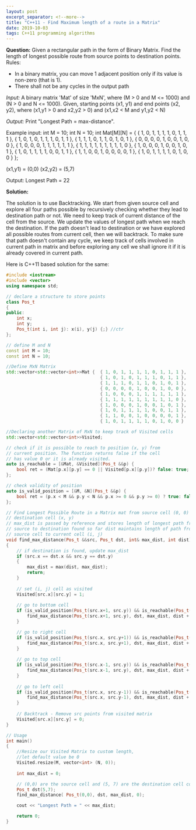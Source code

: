 ```yaml
---
layout: post
excerpt_separator: <!--more-->
title: "C++11 - Find Maximum length of a route in a Matrix"
date: 2019-10-03
tags: C++11 programming algorithms
---
```


__Question:__
Given a rectangular path in the form of Binary Matrix. Find the length of longest possible route 
from source points to destination points.<!--more-->
Rules:
- In a binary matrix, you can move 1 adjacent position only if its value is non-zero (that is 1).
- There shall not be any cycles in the output path

*Input:*
A binary matrix 'Mat' of size 'MxN', where (M > 0 and M <= 1000) and (N > 0 and N <= 1000).
Given, starting points (x1, y1) and end points (x2, y2), where (x1,y1 > 0 and x2,y2 > 0) and (x1,x2 < M and y1,y2 < N)

*Output:*
Print "Longest Path = max-distance".

Example input:
int M = 10;
int N = 10;
int Mat[M][N] = 
{
	{ 1, 0, 1, 1, 1, 1, 0, 1, 1, 1 },
	{ 1, 0, 1, 0, 1, 1, 1, 0, 1, 1 },
	{ 1, 1, 1, 0, 1, 1, 0, 1, 0, 1 },
	{ 0, 0, 0, 0, 1, 0, 0, 1, 0, 0 },
	{ 1, 0, 0, 0, 1, 1, 1, 1, 1, 1 },
	{ 1, 1, 1, 1, 1, 1, 1, 1, 1, 0 },
	{ 1, 0, 0, 0, 1, 0, 0, 1, 0, 1 },
	{ 1, 0, 1, 1, 1, 1, 0, 0, 1, 1 },
	{ 1, 1, 0, 0, 1, 0, 0, 0, 0, 1 },
	{ 1, 0, 1, 1, 1, 1, 0, 1, 0, 0 }
};

(x1,y1) = (0,0)
(x2,y2) = (5,7)

Output:
Longest Path = 22

__Solution:__

The solution is to use Backtracking. We start from given source cell and explore all four paths possible by recursively checking 
whether they lead to destination path or not. We need to keep track of current distance of the cell from the source. We update 
the values of longest path when we reach the destination.
If the path doesn't lead to destination or we have explored all possible routes from current cell, then we will backtrack. 
To make sure that path doesn't contain any cycle, we keep track of cells involved in current path in matrix and before exploring 
any cell we shall ignore it if it is already covered in current path.

Here is C++11 based solution for the same:

```C++
#include <iostream>
#include <vector>
using namespace std;

// declare a structure to store points
class Pos_t 
{
public:
    int x;
    int y;
    Pos_t(int i, int j): x(i), y(j) {;} //ctr
};

// define M and N
const int M = 10;
const int N = 10;

//Define MxN Matrix
std::vector<std::vector<int>>Mat {  { 1, 0, 1, 1, 1, 1, 0, 1, 1, 1 },
                                    { 1, 0, 1, 0, 1, 1, 1, 0, 1, 1 },
                                    { 1, 1, 1, 0, 1, 1, 0, 1, 0, 1 },
                                    { 0, 0, 0, 0, 1, 0, 0, 1, 0, 0 },
                                    { 1, 0, 0, 0, 1, 1, 1, 1, 1, 1 },
                                    { 1, 1, 1, 1, 1, 1, 1, 1, 1, 0 },
                                    { 1, 0, 0, 0, 1, 0, 0, 1, 0, 1 },
                                    { 1, 0, 1, 1, 1, 1, 0, 0, 1, 1 },
                                    { 1, 1, 0, 0, 1, 0, 0, 0, 0, 1 },
                                    { 1, 0, 1, 1, 1, 1, 0, 1, 0, 0 }    };

//Declaring another Matrix of MxN to keep track of Visited cells
std::vector<std::vector<int>>Visited;

// check if it is possible to reach to position (x, y) from 
// current position. The function returns false if the cell
// has value 0 or it is already visited.
auto is_reachable = [&Mat, &Visited](Pos_t &&p) {
    bool ret = (Mat[p.x][p.y] == 0 || Visited[p.x][p.y])? false: true; return ret;
};

// check validity of position
auto is_valid_position = [&M, &N](Pos_t &&p) {
    bool ret = (p.x < M && p.y < N && p.x >= 0 && p.y >= 0) ? true: false; return ret;
};

// Find Longest Possible Route in a Matrix mat from source cell (0, 0) to
// destination cell (x, y)
// max_dist is passed by reference and stores length of longest path from 
// source to destination found so far dist maintains length of path from 
// source cell to current cell (i, j)
void find_max_distance(Pos_t &&src, Pos_t dst, int& max_dist, int dist)
{
	// if destination is found, update max_dist
	if (src.x == dst.x && src.y == dst.y) 
	{
		max_dist = max(dist, max_dist);
		return;
	}
	
	// set (i, j) cell as visited
	Visited[src.x][src.y] = 1;
	
	// go to bottom cell
	if (is_valid_position(Pos_t(src.x+1, src.y)) && is_reachable(Pos_t(src.x+1, src.y))) {
	    find_max_distance(Pos_t(src.x+1, src.y), dst, max_dist, dist + 1);
	}

	// go to right cell			
	if (is_valid_position(Pos_t(src.x, src.y+1)) && is_reachable(Pos_t(src.x, src.y+1))) {
		find_max_distance(Pos_t(src.x, src.y+1), dst, max_dist, dist + 1);
	}
	
	// go to top cell
	if (is_valid_position(Pos_t(src.x-1, src.y)) && is_reachable(Pos_t(src.x-1, src.y))) {
		find_max_distance(Pos_t(src.x-1, src.y), dst, max_dist, dist + 1);
	}
	
	// go to left cell
	if (is_valid_position(Pos_t(src.x, src.y-1)) && is_reachable(Pos_t(src.x, src.y-1))) {
		find_max_distance(Pos_t(src.x, src.y-1), dst, max_dist, dist + 1);
	}
	
	// Backtrack - Remove src points from visited matrix
	Visited[src.x][src.y] = 0;
}

// Usage
int main()
{
	//Resize our Visited Matrix to custom length, 
	//let default value be 0
	Visited.resize(M, vector<int> (N, 0));
	
	int max_dist = 0;

	// (0,0) are the source cell and (5, 7) are the destination cell coordinates
	Pos_t dst(5,7);
	find_max_distance( Pos_t(0,0), dst, max_dist, 0);

	cout << "Longest Path = " << max_dist;

	return 0;
}
```
